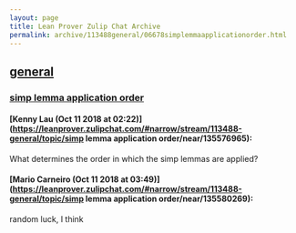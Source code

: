 ```yaml
---
layout: page
title: Lean Prover Zulip Chat Archive 
permalink: archive/113488general/06678simplemmaapplicationorder.html
---
```


## [general](index.html)
### [simp lemma application order](06678simplemmaapplicationorder.html)

#### [Kenny Lau (Oct 11 2018 at 02:22)](https://leanprover.zulipchat.com/#narrow/stream/113488-general/topic/simp lemma application order/near/135576965):
What determines the order in which the simp lemmas are applied?

#### [Mario Carneiro (Oct 11 2018 at 03:49)](https://leanprover.zulipchat.com/#narrow/stream/113488-general/topic/simp lemma application order/near/135580269):
random luck, I think

